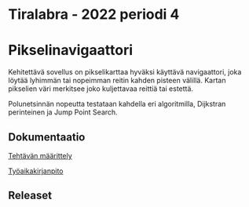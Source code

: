 # Tiralabra - 2022 periodi 4 

# Pikselinavigaattori

Kehitettävä sovellus on pikselikarttaa hyväksi käyttävä navigaattori, joka löytää lyhimmän tai nopeimman reitin kahden pisteen välillä.  Kartan pikselien väri merkitsee joko kuljettavaa reittiä tai estettä.

Polunetsinnän nopeutta testataan kahdella eri algoritmilla, Dijkstran perinteinen ja Jump Point Search.

## Dokumentaatio

[Tehtävän määrittely](https://github.com/lautanal/tiralabra/blob/master/dokumentaatio/maarittely.md)

[Työaikakirjanpito](https://github.com/lautanal/tiralabra//blob/master/dokumentaatio/tyoaikakirjanpito.md)

## Releaset

